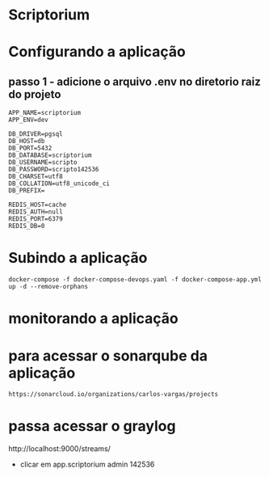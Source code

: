 # Scriptorium

# Configurando a aplicação

## passo 1 - adicione o arquivo .env no diretorio raiz do projeto

```
APP_NAME=scriptorium
APP_ENV=dev

DB_DRIVER=pgsql
DB_HOST=db
DB_PORT=5432
DB_DATABASE=scriptorium
DB_USERNAME=scripto
DB_PASSWORD=scripto142536
DB_CHARSET=utf8
DB_COLLATION=utf8_unicode_ci
DB_PREFIX=

REDIS_HOST=cache
REDIS_AUTH=null
REDIS_PORT=6379
REDIS_DB=0
```

# Subindo a aplicação
```
docker-compose -f docker-compose-devops.yaml -f docker-compose-app.yml up -d --remove-orphans
```

# monitorando a aplicação

# para acessar o sonarqube da aplicação 
```
https://sonarcloud.io/organizations/carlos-vargas/projects
```

# passa acessar o graylog
http://localhost:9000/streams/
- clicar em app.scriptorium
admin
142536